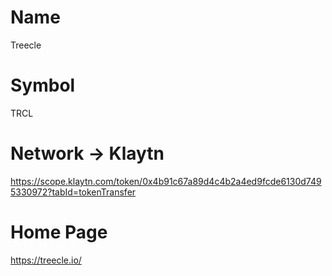 # Name
Treecle
# Symbol
TRCL
# Network -> Klaytn
https://scope.klaytn.com/token/0x4b91c67a89d4c4b2a4ed9fcde6130d7495330972?tabId=tokenTransfer
# Home Page
https://treecle.io/
